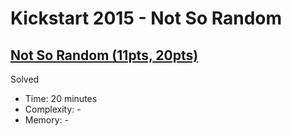 # Kickstart 2015 - Not So Random

## [Not So Random (11pts, 20pts)](https://codingcompetitions.withgoogle.com/kickstart/round/0000000000434819/00000000004347b8#problem)

Solved

* Time: 20 minutes
* Complexity: -
* Memory: -
